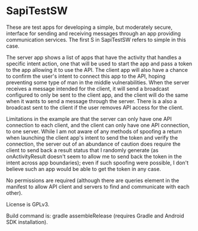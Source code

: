 SapiTestSW
==========

These are test apps for developing a simple, but moderately secure, interface for sending and receiving messages through an app providing communication services. The first S in SapiTestSW refers to simple in this case.

The server app shows a list of apps that have the activity that handles a specific intent action, one that will be used to start the app and pass a token to the app allowing it to use the API. The client app will also have a chance to confirm the user's intent to connect this app to the API, hoping preventing some type of man in the middle vulnerabilities. When the server receives a message intended for the client, it will send a broadcast configured to only be sent to the client app, and the client will do the same when it wants to send a message through the server. There is a also a broadcast sent to the client if the user removes API access for the client.

Limitations in the example are that the server can only have one API connection to each client, and the client can only have one API connection, to one server. While I am not aware of any methods of spoofing a return when launching the client app's intent to send the token and verify the connection, the server out of an abundance of caution does require the client to send back a result status that I randomly generate (as onActivityResult doesn't seem to allow me to send back the token in the intent across app boundaries); even if such spoofing were possible, I don't believe such an app would be able to get the token in any case.

No permissions are required (although there are queries element in the manifest to allow API client and servers to find and communicate with each other).

License is GPLv3.

Build command is: gradle assembleRelease (requires Gradle and Android SDK installation).
